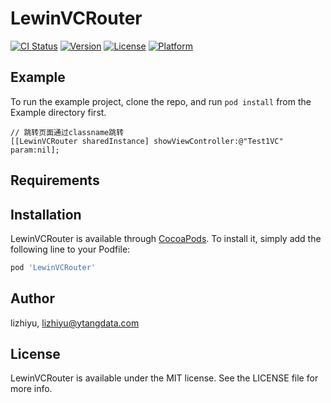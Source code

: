 # LewinVCRouter

[![CI Status](https://img.shields.io/travis/lizhiyu/LewinVCRouter.svg?style=flat)](https://travis-ci.org/lizhiyu/LewinVCRouter)
[![Version](https://img.shields.io/cocoapods/v/LewinVCRouter.svg?style=flat)](https://cocoapods.org/pods/LewinVCRouter)
[![License](https://img.shields.io/cocoapods/l/LewinVCRouter.svg?style=flat)](https://cocoapods.org/pods/LewinVCRouter)
[![Platform](https://img.shields.io/cocoapods/p/LewinVCRouter.svg?style=flat)](https://cocoapods.org/pods/LewinVCRouter)

## Example

To run the example project, clone the repo, and run `pod install` from the Example directory first.

```object-c
// 跳转页面通过classname跳转
[[LewinVCRouter sharedInstance] showViewController:@"Test1VC" param:nil];
```

## Requirements

## Installation

LewinVCRouter is available through [CocoaPods](https://cocoapods.org). To install
it, simply add the following line to your Podfile:

```ruby
pod 'LewinVCRouter'
```

## Author

lizhiyu, lizhiyu@ytangdata.com

## License

LewinVCRouter is available under the MIT license. See the LICENSE file for more info.
